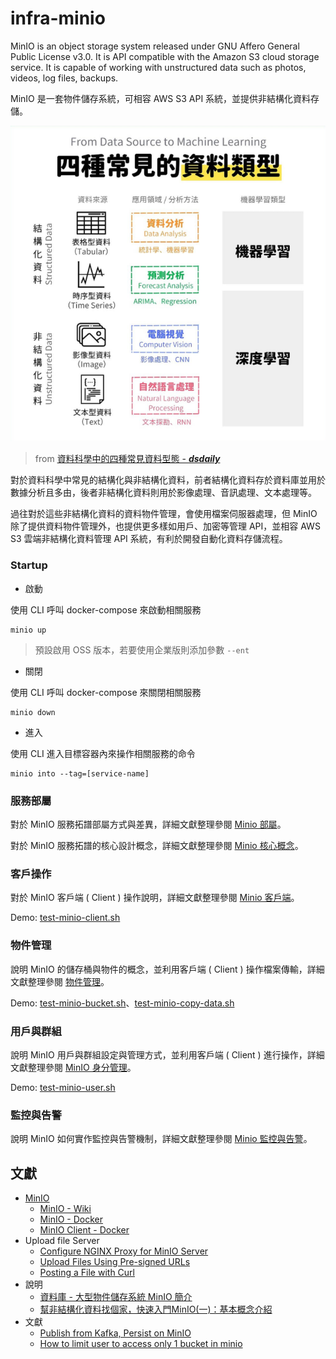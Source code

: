 # infra-minio

MinIO is an object storage system released under GNU Affero General Public License v3.0. It is API compatible with the Amazon S3 cloud storage service. It is capable of working with unstructured data such as photos, videos, log files, backups.

MinIO 是一套物件儲存系統，可相容 AWS S3 API 系統，並提供非結構化資料存儲。

![](docs/img/data-type-to-machine-learning.png)
> from [資料科學中的四種常見資料型態 - ___dsdaily___](https://www.instagram.com/p/DJekN83Th8Q/?igsh=NG4wcTk4eWFpemR4)

對於資料科學中常見的結構化與非結構化資料，前者結構化資料存於資料庫並用於數據分析且多由，後者非結構化資料則用於影像處理、音訊處理、文本處理等。

過往對於這些非結構化資料的資料物件管理，會使用檔案伺服器處理，但 MinIO 除了提供資料物件管理外，也提供更多樣如用戶、加密等管理 API，並相容 AWS S3 雲端非結構化資料管理 API 系統，有利於開發自動化資料存儲流程。

### Startup

+ 啟動

使用 CLI 呼叫 docker-compose 來啟動相關服務

```
minio up
```
> 預設啟用 OSS 版本，若要使用企業版則添加參數 ```--ent```

+ 關閉

使用 CLI 呼叫 docker-compose 來關閉相關服務

```
minio down
```

+ 進入

使用 CLI 進入目標容器內來操作相關服務的命令

```
minio into --tag=[service-name]
```

### 服務部屬

對於 MinIO 服務拓譜部屬方式與差異，詳細文獻整理參閱 [Minio 部屬](./docs/minio-deploy.md)。

對於 MinIO 服務拓譜的核心設計概念，詳細文獻整理參閱 [Minio 核心概念](./docs/core-concept.md)。

### 客戶操作

對於 MinIO 客戶端 ( Client ) 操作說明，詳細文獻整理參閱 [Minio 客戶端](./docs/minio-client.md)。

Demo: [test-minio-client.sh](./shell/test-minio-client.sh)

### 物件管理

說明 MinIO 的儲存桶與物件的概念，並利用客戶端 ( Client ) 操作檔案傳輸，詳細文獻整理參閱 [物件管理](./docs/object-managenemt.md)。

Demo: [test-minio-bucket.sh](./shell/test-minio-bucket.sh)、[test-minio-copy-data.sh](./shell/test-minio-copy-data.sh)

### 用戶與群組

說明 MinIO 用戶與群組設定與管理方式，並利用客戶端 ( Client ) 進行操作，詳細文獻整理參閱 [MinIO 身分管理](./docs/core-identity.md)。

Demo: [test-minio-user.sh](./shell/test-minio-user.sh)

### 監控與告警

說明 MinIO 如何實作監控與告警機制，詳細文獻整理參閱 [Minio 監控與告警](./docs/monitor.md)。

## 文獻

+ [MinIO](https://min.io/docs/minio/container/index.html)
    - [MinIO - Wiki](https://en.wikipedia.org/wiki/MinIO)
    - [MinIO - Docker](https://hub.docker.com/r/minio/minio/)
    - [MinIO Client - Docker](https://hub.docker.com/r/minio/mc)
+ Upload file Server
    - [Configure NGINX Proxy for MinIO Server](https://min.io/docs/minio/linux/integrations/setup-nginx-proxy-with-minio.html)
    - [Upload Files Using Pre-signed URLs](https://min.io/docs/minio/linux/integrations/presigned-put-upload-via-browser.html)
    - [Posting a File with Curl](https://reqbin.com/req/c-dot4w5a2/curl-post-file)
+ 說明
    - [資料庫 - 大型物件儲存系統 MinIO 簡介](https://ambersun1234.github.io/database/database-minio/)
    - [幫非結構化資料找個家，快速入門MinIO(一)：基本概念介紹](https://medium.com/jimmyfu87/b9f7c830fd26)
+ 文獻
    - [Publish from Kafka, Persist on MinIO](https://blog.min.io/kafka_and_minio/)
    - [How to limit user to access only 1 bucket in minio](https://medium.com/@740643ax6/how-to-limit-user-to-access-only-1-bucket-in-minio-05a94be94206)
